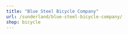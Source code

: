 ```yaml
---
title: "Blue Steel Bicycle Company"
url: /sunderland/blue-steel-bicycle-company/
shop: bicycle
---
```

